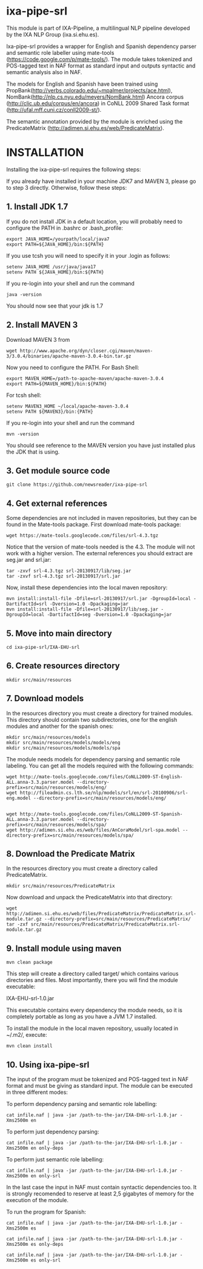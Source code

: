 ixa-pipe-srl
============

This module is part of IXA-Pipeline, a multilingual NLP pipeline developed by the IXA NLP Group (ixa.si.ehu.es).

Ixa-pipe-srl provides a wrapper for English and Spanish dependency parser and semantic role labeller using mate-tools (https://code.google.com/p/mate-tools/). The module takes tokenized and POS-tagged text in NAF format as standard input and outputs syntactic and semantic analysis also in NAF.

The models for English and Spanish have been trained using PropBank(http://verbs.colorado.edu/~mpalmer/projects/ace.html), NomBank(http://nlp.cs.nyu.edu/meyers/NomBank.html) Ancora corpus (http://clic.ub.edu/corpus/en/ancora) in CoNLL 2009 Shared Task format (http://ufal.mff.cuni.cz/conll2009-st/).

The semantic annotation provided by the module is enriched using the PredicateMatrix (http://adimen.si.ehu.es/web/PredicateMatrix).


# INSTALLATION

Installing the ixa-pipe-srl requires the following steps:

If you already have installed in your machine JDK7 and MAVEN 3, please go to step 3 directly. Otherwise, follow these steps:

## 1. Install JDK 1.7

If you do not install JDK in a default location, you will probably need to configure the PATH in .bashrc or .bash_profile:

    export JAVA_HOME=/yourpath/local/java7
    export PATH=${JAVA_HOME}/bin:${PATH}

If you use tcsh you will need to specify it in your .login as follows:

    setenv JAVA_HOME /usr/java/java17
    setenv PATH ${JAVA_HOME}/bin:${PATH}

If you re-login into your shell and run the command

    java -version

You should now see that your jdk is 1.7
    

## 2. Install MAVEN 3

Download MAVEN 3 from

    wget http://www.apache.org/dyn/closer.cgi/maven/maven-3/3.0.4/binaries/apache-maven-3.0.4-bin.tar.gz

Now you need to configure the PATH. For Bash Shell:

    export MAVEN_HOME=/path-to-apache-maven/apache-maven-3.0.4
    export PATH=${MAVEN_HOME}/bin:${PATH}

For tcsh shell:

    setenv MAVEN3_HOME ~/local/apache-maven-3.0.4
    setenv PATH ${MAVEN3}/bin:{PATH}

If you re-login into your shell and run the command

    mvn -version

You should see reference to the MAVEN version you have just installed plus the JDK that is using.

## 3. Get module source code

    git clone https://github.com/newsreader/ixa-pipe-srl
    
## 4. Get external references

Some dependencies are not included in maven repositories, but they can be found in the Mate-tools package. First download mate-tools package:

    wget https://mate-tools.googlecode.com/files/srl-4.3.tgz

Notice that the version of mate-tools needed is the 4.3. The module will not work with a higher version. The external references you should extract are seg.jar and srl.jar:

    tar -zxvf srl-4.3.tgz srl-20130917/lib/seg.jar
    tar -zxvf srl-4.3.tgz srl-20130917/srl.jar
    
Now, install these dependencies into the local maven repository:

    mvn install:install-file -Dfile=srl-20130917/srl.jar -DgroupId=local -DartifactId=srl -Dversion=1.0 -Dpackaging=jar
    mvn install:install-file -Dfile=srl-20130917/lib/seg.jar -DgroupId=local -DartifactId=seg -Dversion=1.0 -Dpackaging=jar

## 5. Move into main directory

    cd ixa-pipe-srl/IXA-EHU-srl

## 6. Create resources directory

    mkdir src/main/resources

## 7. Download models

In the resources directory you must create a directory for trained modules. This directory should contain two subdirectories, one for the english modules and another for the spanish ones:

    mkdir src/main/resources/models
    mkdir src/main/resources/models/models/eng
    mkdir src/main/resources/models/models/spa

The module needs models for dependency parsing and semantic role labeling. You can get all the models required with the following commands:

    wget http://mate-tools.googlecode.com/files/CoNLL2009-ST-English-ALL.anna-3.3.parser.model --directory-prefix=src/main/resources/models/eng/
    wget http://fileadmin.cs.lth.se/nlp/models/srl/en/srl-20100906/srl-eng.model --directory-prefix=src/main/resources/models/eng/


    wget http://mate-tools.googlecode.com/files/CoNLL2009-ST-Spanish-ALL.anna-3.3.parser.model --directory-prefix=src/main/resources/models/spa/
    wget http://adimen.si.ehu.es/web/files/AnCoraModel/srl-spa.model --directory-prefix=src/main/resources/models/spa/
    
    
## 8. Download the Predicate Matrix

In the resources directory you must create a directory called PredicateMatrix.

    mkdir src/main/resources/PredicateMatrix
    
Now download and unpack the PredicateMatrix into that directory:

    wget http://adimen.si.ehu.es/web/files/PredicateMatrix/PredicateMatrix.srl-module.tar.gz --directory-prefix=src/main/resources/PredicateMatrix/
    tar -zxf src/main/resources/PredicateMatrix/PredicateMatrix.srl-module.tar.gz
    

## 9. Install module using maven

    mvn clean package

This step will create a directory called target/ which contains various directories and files. Most importantly, there you will find the module executable:

IXA-EHU-srl-1.0.jar

This executable contains every dependency the module needs, so it is completely portable as long as you have a JVM 1.7 installed.

To install the module in the local maven repository, usually located in ~/.m2/, execute:

    mvn clean install

## 10. Using ixa-pipe-srl

The input of the program must be tokenized and POS-tagged text in NAF format and must be giving as standard input. The module can be executed in three different modes:

To perform dependency parsing and semantic role labelling:

    cat infile.naf | java -jar /path-to-the-jar/IXA-EHU-srl-1.0.jar -Xms2500m en

To perform just dependency parsing:

    cat infile.naf | java -jar /path-to-the-jar/IXA-EHU-srl-1.0.jar -Xms2500m en only-deps
    
To perform just semantic role labelling:

    cat infile.naf | java -jar /path-to-the-jar/IXA-EHU-srl-1.0.jar -Xms2500m en only-srl

In the last case the input in NAF must contain syntactic dependencies too. It is strongly recomended to reserve at least 2,5 gigabytes of memory for the execution of the module.

To run the program for Spanish:

    cat infile.naf | java -jar /path-to-the-jar/IXA-EHU-srl-1.0.jar -Xms2500m es
    
    cat infile.naf | java -jar /path-to-the-jar/IXA-EHU-srl-1.0.jar -Xms2500m es only-deps
    
    cat infile.naf | java -jar /path-to-the-jar/IXA-EHU-srl-1.0.jar -Xms2500m es only-srl
